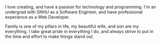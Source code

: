I love creating, and have a passion for technology and programming. I'm an undergrad with SNHU as a Software Engineer, and have professional experience as a Web Developer.

Family is one of my pillars in life, my beautiful wife, and son are my everything. I take great pride in everything I do, and always strive to put in the time and effort to make things stand out.

<!---
Namefailed/Namefailed is a ✨ special ✨ repository because its `README.md` (this file) appears on your GitHub profile.
You can click the Preview link to take a look at your changes.
--->
